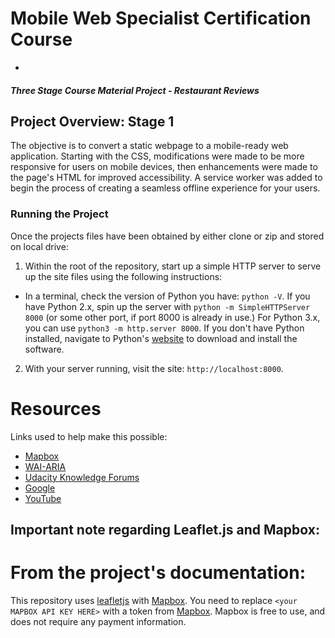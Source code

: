 # Mobile Web Specialist Certification Course
-
#### _Three Stage Course Material Project - Restaurant Reviews_

## Project Overview: Stage 1

The objective is to convert a static webpage to a mobile-ready web application. Starting with the CSS, modifications were made to be more responsive for users on mobile devices, then enhancements were made to the page's HTML for improved accessibility. A service worker was added to begin the process of creating a seamless offline experience for your users.

### Running the Project

Once the projects files have been obtained by either clone or zip and stored on local drive:
1. Within the root of the repository, start up a simple HTTP server to serve up the site files using the following instructions:

* In a terminal, check the version of Python you have: `python -V`. If you have Python 2.x, spin up the server with `python -m SimpleHTTPServer 8000` (or some other port, if port 8000 is already in use.) For Python 3.x, you can use `python3 -m http.server 8000`. If you don't have Python installed, navigate to Python's [website](https://www.python.org/) to download and install the software.

2. With your server running, visit the site: `http://localhost:8000`.

# Resources

Links used to help make this possible:

* [Mapbox](https://www.mapbox.com/)
* [WAI-ARIA](https://www.w3.org/TR/wai-aria-practices/#intro)
* [Udacity Knowledge Forums](https://knowledge.udacity.com/?nanodegree=5ccda402-496f-11e8-b4ff-439352d5243c)
* [Google](https://www.google.com/)
* [YouTube](https://www.youtube.com/)


## Important note regarding Leaflet.js and Mapbox:

# From the project's documentation:

This repository uses [leafletjs](https://leafletjs.com/) with [Mapbox](https://www.mapbox.com/). You need to replace `<your MAPBOX API KEY HERE>` with a token from [Mapbox](https://www.mapbox.com/). Mapbox is free to use, and does not require any payment information.
